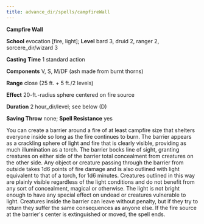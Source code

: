 ```yaml
---
title: advance_dir/spells/campfireWall
---
```

 **Campfire Wall**

**School** evocation [fire, light]; **Level** bard 3, druid 2, ranger 2, sorcere_dir/wizard 3

**Casting Time** 1 standard action

**Components** V, S, M/DF (ash made from burnt thorns)

**Range** close (25 ft. + 5 ft./2 levels)

**Effect** 20-ft.-radius sphere centered on fire source

**Duration** 2 hour_dir/level; see below (D)

**Saving Throw** none; **Spell Resistance** yes

You can create a barrier around a fire of at least campfire size that shelters everyone inside so long as the fire continues to burn. The barrier appears as a crackling sphere of light and fire that is clearly visible, providing as much illumination as a torch. The barrier bocks line of sight, granting creatures on either side of the barrier total concealment from creatures on the other side. Any object or creature passing through the barrier from outside takes 1d6 points of fire damage and is also outlined with light equivalent to that of a torch, for 1d6 minutes. Creatures outlined in this way are plainly visible regardless of the light conditions and do not benefit from any sort of concealment, magical or otherwise. The light is not bright enough to have any special effect on undead or creatures vulnerable to light. Creatures inside the barrier can leave without penalty, but if they try to return they suffer the same consequences as anyone else. If the fire source at the barrier's center is extinguished or moved, the spell ends.

